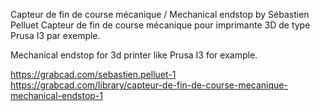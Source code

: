 Capteur de fin de course mécanique / Mechanical endstop
by Sébastien Pelluet
Capteur de fin de course mécanique pour imprimante 3D de type Prusa I3 par exemple.

Mechanical endstop for 3d printer like Prusa I3 for example.

https://grabcad.com/sebastien.pelluet-1
https://grabcad.com/library/capteur-de-fin-de-course-mecanique-mechanical-endstop-1
